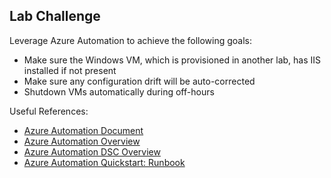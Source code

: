 ## Lab Challenge

Leverage Azure Automation to achieve the following goals:

* Make sure the Windows VM, which is provisioned in another lab, has IIS installed if not present
* Make sure any configuration drift will be auto-corrected
* Shutdown VMs automatically during off-hours 

Useful References:

* [Azure Automation Document](https://docs.microsoft.com/en-us/azure/automation/)
* [Azure Automation Overview](https://docs.microsoft.com/en-us/azure/automation/automation-intro)
* [Azure Automation DSC Overview](https://docs.microsoft.com/en-us/azure/automation/automation-dsc-overview)
* [Azure Automation Quickstart: Runbook](https://docs.microsoft.com/en-us/azure/automation/automation-quickstart-create-runbook)
